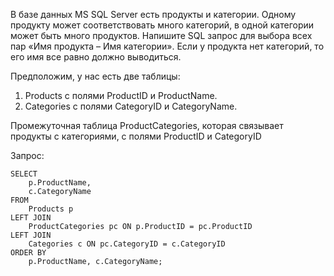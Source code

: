 В базе данных MS SQL Server есть продукты и категории. Одному продукту может соответствовать много категорий, в одной категории может быть много продуктов. Напишите SQL запрос для выбора всех пар «Имя продукта – Имя категории». Если у продукта нет категорий, то его имя все равно должно выводиться.

Предположим, у нас есть две таблицы:
1. Products с полями ProductID и ProductName.
2. Categories с полями CategoryID и CategoryName.

Промежуточная таблица ProductCategories, которая связывает продукты с категориями, с полями ProductID и CategoryID

Запрос: 
```
SELECT 
    p.ProductName, 
    c.CategoryName
FROM 
    Products p
LEFT JOIN 
    ProductCategories pc ON p.ProductID = pc.ProductID
LEFT JOIN 
    Categories c ON pc.CategoryID = c.CategoryID
ORDER BY 
    p.ProductName, c.CategoryName;
```
